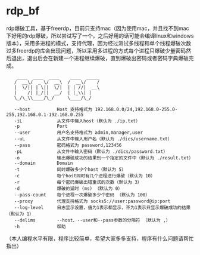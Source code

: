 # rdp_bf
rdp爆破工具，基于freerdp，目前只支持mac（因为使用mac，并且找不到mac下好用的rdp爆破，所以尝试写了一个，之后好用的话可能会编译linux和windows版本），采用多进程的模式，支持代理，因为经过测试多线程和单个线程爆破次数过多freerdp的库会出现问题，所以采用多进程的方式每个进程只爆破少量密码然后退出，退出后会在新建一个进程继续爆破，直到爆破出密码或者密码字典爆破完成。

```
    ____  ____  ____    ____  _____
   /  __\/  _ \/  __\  /  __\/    /
   |  \/|| | \||  \/|  | | //|  __\
   |    /| |_/||  __/  | |_\\| |
   \_/\_\\____/\_/     \____/\_/
   
   --host          Host 支持格式为 192.168.0.0/24,192.168.0-255.0-255,192.168.0.1-192.168.0.255
   -iL             从文件中输入host（默认为 ./ip.txt）
   -p              Port
   --user          用户名支持格式为 admin,manager,user
   --uL            从文件中输入用户名（默认为 ./dics/username.txt）
   --pass          密码格式为 password,123456
   -pL             从文件中输入密码（默认为 ./dics/password.txt）
   -o              输出爆破成功的结果到一个指定的文件中（默认为 ./result.txt）
   --domain        Domain
   -t              同时爆破多少个host（默认为 5）
   -c              每个host同时有几个进程进行爆破（默认为 10）
   -r              每个密码爆破出错重试的次数（默认为 3）
   -d              爆破的延时 (ms) （默认为 0）
   --pass-count    每个进程一次爆破多少个密码 （默认为 100）
   --proxy         代理支持格式为 socks5://user:password@ip:port
   --log-level     日志显示设置，值为1表示都显示，不为1表示只显示爆破成功的结果（默认为 1）
   --delims        --host、--user和--pass参数的分隔符 （默认为 ,）
   -h              帮助
```
（本人编程水平有限，程序比较简单，希望大家多多支持，程序有什么问题请帮忙指出）
